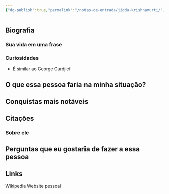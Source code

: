 ```yaml
---
{"dg-publish":true,"permalink":"/notas-de-entrada/jiddu-krishnamurti/","tags":["pessoa👤"],"updated":"2024-04-10T10:34:04.536-03:00"}
---
```



## Biografia

### Sua vida em uma frase


### Curiosidades

- É similar ao George Gurdjief

## O que essa pessoa faria na minha situação?


## Conquistas mais notáveis


## Citações

### Sobre ele


## Perguntas que eu gostaria de fazer a essa pessoa


## Links
Wikipedia
Website pessoal
